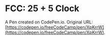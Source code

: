 # FCC: 25 + 5 Clock

A Pen created on CodePen.io. Original URL: [https://codepen.io/freeCodeCamp/pen/XpKrrW](https://codepen.io/freeCodeCamp/pen/XpKrrW).


